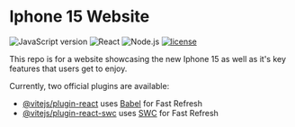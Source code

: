 # Iphone 15 Website

![JavaScript version](https://img.shields.io/badge/logo-javascript-blue?logo=javascript)
![React](https://img.shields.io/badge/react-%20%20-blue.svg?logo=react)
![Node.js](https://img.shields.io/badge/node.js-%20%20-green.svg?logo=node.js)
[![license](https://img.shields.io/badge/license-%20MIT%20-green.svg)](./LICENSE)


This repo is for a website showcasing the new Iphone 15 as well as it's key features that users get to enjoy.



Currently, two official plugins are available:

- [@vitejs/plugin-react](https://github.com/vitejs/vite-plugin-react/blob/main/packages/plugin-react/README.md) uses [Babel](https://babeljs.io/) for Fast Refresh
- [@vitejs/plugin-react-swc](https://github.com/vitejs/vite-plugin-react-swc) uses [SWC](https://swc.rs/) for Fast Refresh
